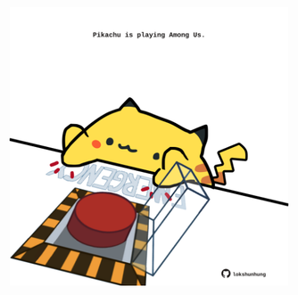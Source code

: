 <!-- built at 11/11/2021, 16:03:06 UTC -->
<p align="center">
  <img width="500" height="500" src="./ReadmeImage.svg">
</p>

